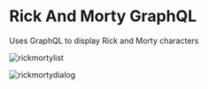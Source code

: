# Rick And Morty GraphQL
Uses GraphQL to display Rick and Morty characters

![rickmortylist](https://github.com/steve1rm/RickAndMortyGraphQL/assets/14260802/b8f8e0ec-e216-426c-9f3e-4491385090c9)

![rickmortydialog](https://github.com/steve1rm/RickAndMortyGraphQL/assets/14260802/d9f5728e-7888-428b-8d5f-5f5be3d16af4)
